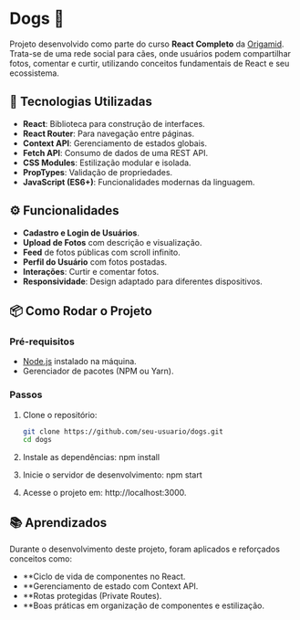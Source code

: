 # Dogs 🐾

Projeto desenvolvido como parte do curso **React Completo** da [Origamid](https://www.origamid.com/). Trata-se de uma rede social para cães, onde usuários podem compartilhar fotos, comentar e curtir, utilizando conceitos fundamentais de React e seu ecossistema.

## 🚀 Tecnologias Utilizadas

- **React**: Biblioteca para construção de interfaces.
- **React Router**: Para navegação entre páginas.
- **Context API**: Gerenciamento de estados globais.
- **Fetch API**: Consumo de dados de uma REST API.
- **CSS Modules**: Estilização modular e isolada.
- **PropTypes**: Validação de propriedades.
- **JavaScript (ES6+)**: Funcionalidades modernas da linguagem.

## ⚙️ Funcionalidades

- **Cadastro e Login de Usuários**.
- **Upload de Fotos** com descrição e visualização.
- **Feed** de fotos públicas com scroll infinito.
- **Perfil do Usuário** com fotos postadas.
- **Interações**: Curtir e comentar fotos.
- **Responsividade**: Design adaptado para diferentes dispositivos.

## 📦 Como Rodar o Projeto

### Pré-requisitos

- [Node.js](https://nodejs.org/) instalado na máquina.
- Gerenciador de pacotes (NPM ou Yarn).

### Passos

1. Clone o repositório:
   ```bash
   git clone https://github.com/seu-usuario/dogs.git
   cd dogs

2. Instale as dependências:
  npm install

3. Inicie o servidor de desenvolvimento:
   npm start
   
5. Acesse o projeto em: http://localhost:3000.

## 📚 Aprendizados
  Durante o desenvolvimento deste projeto, foram aplicados e reforçados conceitos como:

- **Ciclo de vida de componentes no React.
- **Gerenciamento de estado com Context API.
- **Rotas protegidas (Private Routes).
- **Boas práticas em organização de componentes e estilização.

